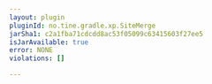 ```yaml
---
layout: plugin
pluginId: no.tine.gradle.xp.SiteMerge
jarSha1: c2a1fba71cdcdd8ac53f05099c63415603f27ee5
isJarAvailable: true
error: NONE
violations: []

---
```

